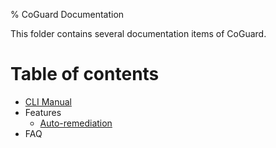 % CoGuard Documentation

This folder contains several documentation items of CoGuard.

# Table of contents

- [CLI Manual](./cli/cli_man.md)
- Features
  - [Auto-remediation](./features/auto_remediation.md)
- FAQ
